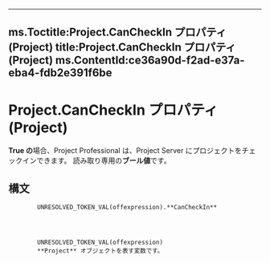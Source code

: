 

---
ms.Toctitle:Project.CanCheckIn プロパティ (Project)
title:Project.CanCheckIn プロパティ (Project)
ms.ContentId:ce36a90d-f2ad-e37a-eba4-fdb2e391f6be
---
# Project.CanCheckIn プロパティ (Project)




**True の**場合、Project Professional は、Project Server にプロジェクトをチェックインできます。  読み取り専用の**ブール値**です。

## 構文

            UNRESOLVED_TOKEN_VAL(offexpression).**CanCheckIn**




            UNRESOLVED_TOKEN_VAL(offexpression)
            **Project** オブジェクトを表す変数です。




